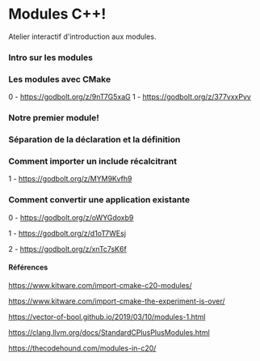 # Modules C++!

Atelier interactif d'introduction aux modules.


### Intro sur les modules

### Les modules avec CMake
0 - https://godbolt.org/z/9nT7G5xaG
1 - https://godbolt.org/z/377vxxPvv

### Notre premier module!

### Séparation de la déclaration et la définition

### Comment importer un include récalcitrant

1 - https://godbolt.org/z/MYM9Kvfh9

### Comment convertir une application existante

0 - https://godbolt.org/z/oWYGdoxb9

1 - https://godbolt.org/z/d1oT7WEsj

2 - https://godbolt.org/z/xnTc7sK6f

#### Références

https://www.kitware.com/import-cmake-c20-modules/

https://www.kitware.com/import-cmake-the-experiment-is-over/

https://vector-of-bool.github.io/2019/03/10/modules-1.html

https://clang.llvm.org/docs/StandardCPlusPlusModules.html

https://thecodehound.com/modules-in-c20/
